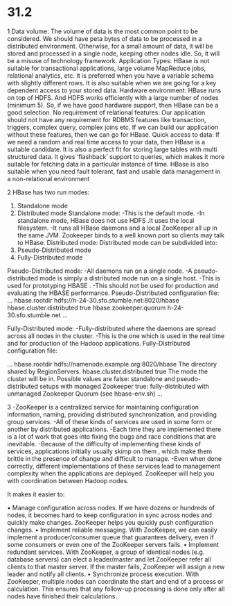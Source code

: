 # 31.2

1
Data volume: The volume of data is the most common point to be considered. We should have peta bytes of data to be processed in a distributed environment. Otherwise, for a small amount of data, it will be stored and processed in a single node, keeping other nodes idle. So, it will be a misuse of technology framework.
Application Types: HBase is not suitable for transactional applications, large volume MapReduce jobs, relational analytics, etc. It is preferred when you have a variable schema with slightly different rows. It is also suitable when we are going for a key dependent access to your stored data.
Hardware environment: HBase runs on top of HDFS. And HDFS works efficiently with a large number of nodes (minimum 5). So, if we have good hardware support, then HBase can be a good selection.
No requirement of relational features: Our application should not have any requirement for RDBMS features like transaction, triggers, complex query, complex joins etc. If we can build our application without these features, then we can go for HBase.
Quick access to data: If we need a random and real time access to your data, then HBase is a suitable candidate. It is also a perfect fit for storing large tables with multi structured data. It gives ‘flashback’ support to queries, which makes it more suitable for fetching data in a particular instance of time.
HBase is also suitable when you need fault tolerant, fast and usable data management in a non-relational environment


2
HBase has two run modes:
1)	Standalone mode
2)	Distributed mode
Standalone mode:
-This is the default mode.
-In standalone mode, HBase does not use HDFS .It uses the local filesystem.
-It runs all HBase daemons and a local ZooKeeper all up in the same JVM. Zookeeper binds to a well known port so clients may talk to HBase.
Distributed mode:
Distributed mode can be subdivided into:
1) Pseudo-Distributed mode
2) Fully-Distributed mode

Pseudo-Distributed mode:
-All daemons run on a single node. 
-A pseudo-distributed mode is simply a distributed mode run on a single host. 
-This is used for prototyping HBASE .
-This should not be used for production and evaluating the HBASE performance.
Pseudo-Distributed configuration file:
<configuration>
  ...
  <property>
    <name>hbase.rootdir</name>
    <value>hdfs://h-24-30.sfo.stumble.net:8020/hbase</value>
  </property>
  <property>
    <name>hbase.cluster.distributed</name>
    <value>true</value>
  </property>
  <property>
    <name>hbase.zookeeper.quorum</name>
    <value>h-24-30.sfo.stumble.net</value>
  </property>
  ...
</configuration>

Fully-Distributed mode:
-Fully-distributed where the daemons are spread across all nodes in the cluster.
-This is the one which is used in the real time and for production of the Hadoop applications.
Fully-Distributed configuration file:

<configuration>
  ...
  <property>
    <name>hbase.rootdir</name>
    <value>hdfs://namenode.example.org:8020/hbase</value>
    <description>The directory shared by RegionServers.
    </description>
  </property>
  <property>
    <name>hbase.cluster.distributed</name>
    <value>true</value>
    <description>The mode the cluster will be in. Possible values are
      false: standalone and pseudo-distributed setups with managed Zookeeper
      true: fully-distributed with unmanaged Zookeeper Quorum (see hbase-env.sh)
    </description>
  </property>
  ...
</configuration>




3
-ZooKeeper is a centralized service for maintaining configuration information, naming, providing distributed synchronization, and providing group services. 
-All of these kinds of services are used in some form or another by distributed applications. 
-Each time they are implemented there is a lot of work that goes into fixing the bugs and race conditions that are inevitable. 
-Because of the difficulty of implementing these kinds of services, applications initially usually skimp on them , which make them brittle in the presence of change and difficult to manage. 
-Even when done correctly, different implementations of these services lead to management complexity when the applications are deployed.
ZooKeeper will help you with coordination between Hadoop nodes.

 It makes it easier to:

•	Manage configuration across nodes. If we have dozens or hundreds of nodes, it becomes hard to keep configuration in sync across nodes and quickly make changes. ZooKeeper helps you quickly push configuration changes.
•	Implement reliable messaging. With ZooKeeper, we can easily implement a producer/consumer queue that guarantees delivery, even if some consumers or even one of the ZooKeeper servers fails.
•	Implement redundant services. With ZooKeeper, a group of identical nodes (e.g. database servers) can elect a leader/master and let ZooKeeper refer all clients to that master server. If the master fails, ZooKeeper will assign a new leader and notify all clients.
•	Synchronize process execution. With ZooKeeper, multiple nodes can coordinate the start and end of a process or calculation. This ensures that any follow-up processing is done only after all nodes have finished their calculations.

